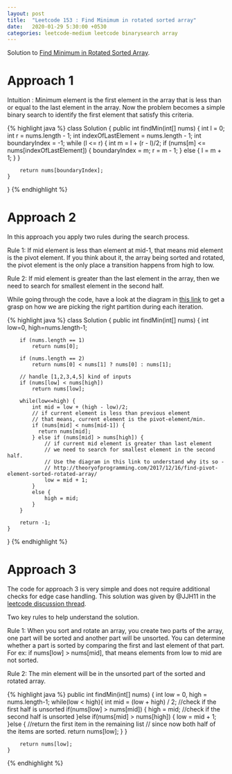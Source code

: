 ```yaml
---
layout: post
title:  "Leetcode 153 : Find Minimum in rotated sorted array"
date:   2020-01-29 5:30:00 +0530
categories: leetcode-medium leetcode binarysearch array
---
```


Solution to [Find Minimum in Rotated Sorted Array][leetcode].

# Approach 1

Intuition : Minimum element is the first element in the array that is less than or equal to the last element in the array. Now the problem becomes a simple binary search to identify the first element that satisfy this criteria.

{% highlight java %}
class Solution {
    public int findMin(int[] nums) {
        int l = 0;
        int r = nums.length - 1;
        int indexOfLastElement = nums.length - 1;
        int boundaryIndex = -1;
        while (l <= r) {
            int m = l + (r - l)/2;
            if (nums[m] <= nums[indexOfLastElement]) {
                boundaryIndex = m;
                r = m - 1;
            } else {
                l = m + 1;
            }
        }

        return nums[boundaryIndex];
    }
}
{% endhighlight %}

# Approach 2

In this approach you apply two rules during the search process.

Rule 1: If mid element is less than element at mid-1, that means mid element is the pivot element. If you think about it, the array being sorted and rotated, the pivot element is the only place a transition happens from high to low.

Rule 2: If mid element is greater than the last element in the array, then we need to search for smallest element in the second half.

While going through the code, have a look at the diagram in [this link][theoryofprogramming] to get a grasp on how we are picking the right partition during each iteration.  

{% highlight java %}
class Solution {
    public int findMin(int[] nums) {
        int low=0, high=nums.length-1;
        
        if (nums.length == 1)
            return nums[0];
        
        if (nums.length == 2)
            return nums[0] < nums[1] ? nums[0] : nums[1];
        
        // handle [1,2,3,4,5] kind of inputs
        if (nums[low] < nums[high])
            return nums[low];

        while(low<=high) {
            int mid = low + (high - low)/2;
            // if current element is less than previous element
            // that means, current element is the pivot-element/min.
            if (nums[mid] < nums[mid-1]) {
              return nums[mid];
            } else if (nums[mid] > nums[high]) {
                // if current mid element is greater than last element
                // we need to search for smallest element in the second half.
                // Use the diagram in this link to understand why its so -
                // http://theoryofprogramming.com/2017/12/16/find-pivot-element-sorted-rotated-array/ 
                low = mid + 1;
            } 
            else {
                high = mid;
            }
        }

        return -1;
    }
}
{% endhighlight %}

# Approach 3

The code for approach 3 is very simple and does not require additional checks for edge case handling. This solution was given by @JJH11 in the [leetcode discussion thread][simpler-solution].

Two key rules to help understand the solution.

Rule 1: When you sort and rotate an array, you create two parts of the array, one part will be sorted and another part will be unsorted. You can determine whether a part is sorted by comparing the first and last element of that part. For ex: if nums[low] > nums[mid], that means elements from low to mid are not sorted.

Rule 2: The min element will be in the unsorted part of the sorted and rotated array.

{% highlight java %}
    public int findMin(int[] nums) {
        int low = 0, high = nums.length-1;
        while(low < high){
            int mid = (low + high) / 2;
            //check if the first half is unsorted
            if(nums[low] > nums[mid]) {
                high = mid;
            //check if the second half is unsorted
            }else if(nums[mid] > nums[high]) {
                low = mid + 1;
            }else {
                //return the first item in the remaining list
                // since now both half of the items are sorted. 
                return nums[low];
            }
        }
        
        return nums[low];
    }
{% endhighlight %}

[leetcode]: https://leetcode.com/problems/find-minimum-in-rotated-sorted-array/
[simpler-solution]: https://leetcode.com/problems/find-minimum-in-rotated-sorted-array/discuss/489830/very-simple-and-clean-java-solution-beats-100/439632
[theoryofprogramming]: http://theoryofprogramming.com/2017/12/16/find-pivot-element-sorted-rotated-array/

